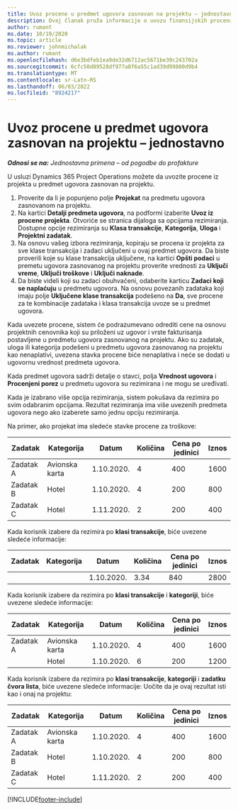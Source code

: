 ```yaml
---
title: Uvoz procene u predmet ugovora zasnovan na projektu – jednostavno
description: Ovaj članak pruža informacije o uvozu finansijskih procena iz projekta u predmet ugovora.
author: rumant
ms.date: 10/19/2020
ms.topic: article
ms.reviewer: johnmichalak
ms.author: rumant
ms.openlocfilehash: d6e3bdfeb1ea9de32d6712ac5671be39c243702a
ms.sourcegitcommit: 6cfc50d89528df977a8f6a55c1ad39d99800d9b4
ms.translationtype: MT
ms.contentlocale: sr-Latn-RS
ms.lasthandoff: 06/03/2022
ms.locfileid: "8924217"
---
```

# <a name="import-an-estimate-to-a-project-based-contract-line---lite"></a>Uvoz procene u predmet ugovora zasnovan na projektu – jednostavno

_**Odnosi se na:** Jednostavna primena – od pogodbe do profakture_

U usluzi Dynamics 365 Project Operations možete da uvozite procene iz projekta u predmet ugovora zasnovan na projektu.

1. Proverite da li je popunjeno polje **Projekat** na predmetu ugovora zasnovanom na projektu.
2. Na kartici **Detalji predmeta ugovora**, na podformi izaberite **Uvoz iz procene projekta**. Otvoriće se stranica dijaloga sa opcijama rezimiranja. Dostupne opcije rezimiranja su **Klasa transakcije**, **Kategorija**, **Uloga** i **Projektni zadatak**.
3. Na osnovu vašeg izbora rezimiranja, kopiraju se procena iz projekta za sve klase transakcija i zadaci uključeni u ovaj predmet ugovora. Da biste proverili koje su klase transakcija uključene, na kartici **Opšti podaci** u premetu ugovora zasnovanog na projektu proverite vrednosti za **Uključi vreme**, **Uključi troškove** i **Uključi naknade**. 
4. Da biste videli koji su zadaci obuhvaćeni, odaberite karticu **Zadaci koji se naplaćuju** u predmetu ugovora. Na osnovu povezanih zadataka koji imaju polje **Uključene klase transakcija** podešeno na **Da**, sve procene za te kombinacije zadataka i klasa transakcija uvoze se u predmet ugovora.

Kada uvezete procene, sistem će podrazumevano odrediti cene na osnovu projektnih cenovnika koji su priloženi uz ugovor i vrste fakturisanja postavljene u predmetu ugovora zasnovanog na projektu. Ako su zadatak, uloga ili kategorija podešeni u predmetu ugovora zasnovanog na projektu kao nenaplativi, uvezena stavka procene biće nenaplativa i neće se dodati u ugovornu vrednost predmeta ugovora.

Kada predmet ugovora sadrži detalje o stavci, polja **Vrednost ugovora** i **Procenjeni porez** u predmetu ugovora su rezimirana i ne mogu se uređivati.

Kada je izabrano više opcija rezimiranja, sistem pokušava da rezimira po svim odabranim opcijama. Rezultat rezimiranja ima više uvezenih predmeta ugovora nego ako izaberete samo jednu opciju rezimiranja.

Na primer, ako projekat ima sledeće stavke procene za troškove:

| Zadatak | Kategorija | Datum | Količina | Cena po jedinici | Iznos |
| --- | --- | --- | --- | --- | --- |
| Zadatak A | Avionska karta | 1.10.2020. | 4 | 400 | 1600 |
| Zadatak B | Hotel | 1.10.2020. | 4 | 200 | 800 |
| Zadatak C | Hotel | 1.11.2020. | 2 | 200 | 400 |

Kada korisnik izabere da rezimira po **klasi transakcije**, biće uvezene sledeće informacije:

| Zadatak | Kategorija | Datum | Količina | Cena po jedinici | Iznos |
| --- | --- | --- | --- | --- | --- |
| &nbsp; | &nbsp; | 1.10.2020. | 3.34 | 840 | 2800 |

Kada korisnik izabere da rezimira po **klasi transakcije** i **kategoriji**, biće uvezene sledeće informacije:

| Zadatak | Kategorija | Datum | Količina | Cena po jedinici | Iznos |
| --- | --- | --- | --- | --- | --- |
| Zadatak A | Avionska karta | 1.10.2020. | 4 | 400 | 1600 |
| &nbsp;| Hotel | 1.10.2020. | 6 | 200 | 1200 |

Kada korisnik izabere da rezimira po **klasi transakcije**, **kategoriji** i **zadatku čvora lista**, biće uvezene sledeće informacije: Uočite da je ovaj rezultat isti kao i onaj na projektu:

| Zadatak | Kategorija | Datum | Količina | Cena po jedinici | Iznos |
| --- | --- | --- | --- | --- | --- |
| Zadatak A | Avionska karta | 1.10.2020. | 4 | 400 | 1600 |
| Zadatak B | Hotel | 1.10.2020. | 4 | 200 | 800 |
| Zadatak C | Hotel | 1.11.2020. | 2 | 200 | 400 |


[!INCLUDE[footer-include](../../includes/footer-banner.md)]